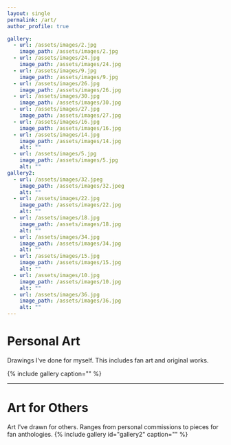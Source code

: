 ```yaml
---
layout: single
permalink: /art/
author_profile: true

gallery:
  - url: /assets/images/2.jpg
    image_path: /assets/images/2.jpg
  - url: /assets/images/24.jpg
    image_path: /assets/images/24.jpg
  - url: /assets/images/9.jpg
    image_path: /assets/images/9.jpg
  - url: /assets/images/26.jpg
    image_path: /assets/images/26.jpg
  - url: /assets/images/30.jpg
    image_path: /assets/images/30.jpg
  - url: /assets/images/27.jpg
    image_path: /assets/images/27.jpg
  - url: /assets/images/16.jpg
    image_path: /assets/images/16.jpg
  - url: /assets/images/14.jpg
    image_path: /assets/images/14.jpg
    alt: ""
  - url: /assets/images/5.jpg
    image_path: /assets/images/5.jpg
    alt: ""
gallery2:
  - url: /assets/images/32.jpeg
    image_path: /assets/images/32.jpeg
    alt: ""
  - url: /assets/images/22.jpg
    image_path: /assets/images/22.jpg
    alt: ""
  - url: /assets/images/18.jpg
    image_path: /assets/images/18.jpg
    alt: ""
  - url: /assets/images/34.jpg
    image_path: /assets/images/34.jpg
    alt: ""
  - url: /assets/images/15.jpg
    image_path: /assets/images/15.jpg
    alt: ""
  - url: /assets/images/10.jpg
    image_path: /assets/images/10.jpg
    alt: ""
  - url: /assets/images/36.jpg
    image_path: /assets/images/36.jpg
    alt: ""
---
```


#  Personal Art
Drawings I've done for myself. This includes fan art and original works.

{% include gallery caption="" %}


---
# Art for Others
Art I've drawn for others. Ranges from personal commissions to pieces for fan anthologies.
{% include gallery id="gallery2" caption="" %}
